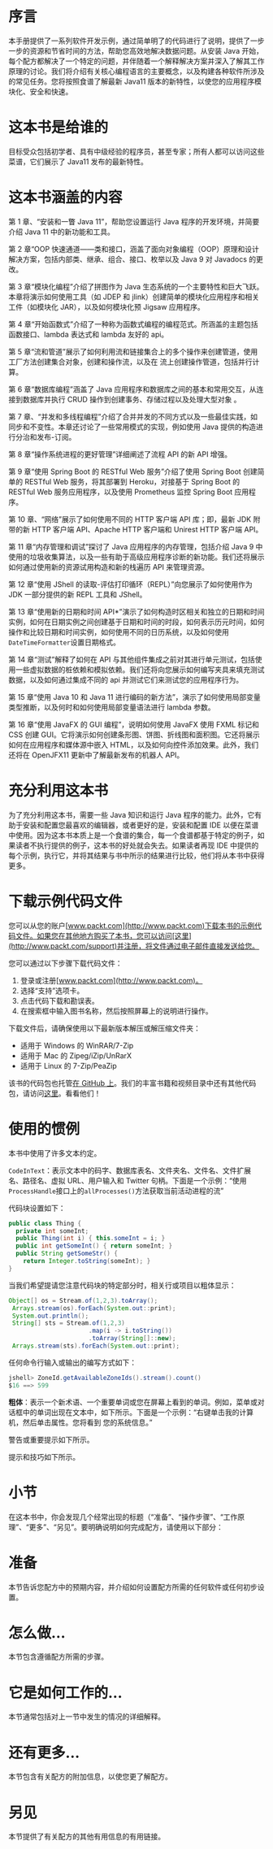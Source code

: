 # 序言

本手册提供了一系列软件开发示例，通过简单明了的代码进行了说明，提供了一步一步的资源和节省时间的方法，帮助您高效地解决数据问题。从安装 Java 开始，每个配方都解决了一个特定的问题，并伴随着一个解释解决方案并深入了解其工作原理的讨论。我们将介绍有关核心编程语言的主要概念，以及构建各种软件所涉及的常见任务。您将按照食谱了解最新 Java11 版本的新特性，以使您的应用程序模块化、安全和快速。

# 这本书是给谁的

目标受众包括初学者、具有中级经验的程序员，甚至专家；所有人都可以访问这些菜谱，它们展示了 Java11 发布的最新特性。

# 这本书涵盖的内容

第 1 章、“安装和一瞥 Java 11”，帮助您设置运行 Java 程序的开发环境，并简要介绍 Java 11 中的新功能和工具。

第 2 章“OOP 快速通道——类和接口，涵盖了面向对象编程（OOP）原理和设计解决方案，包括内部类、继承、组合、接口、枚举以及 Java 9 对 Javadocs 的更改。

第 3 章“模块化编程”介绍了拼图作为 Java 生态系统的一个主要特性和巨大飞跃。本章将演示如何使用工具（如 JDEP 和 jlink）创建简单的模块化应用程序和相关工件（如模块化 JAR），以及如何模块化预 Jigsaw 应用程序。

第 4 章“开始函数式”介绍了一种称为函数式编程的编程范式。所涵盖的主题包括函数接口、lambda 表达式和 lambda 友好的 api。

第 5 章“流和管道”展示了如何利用流和链接集合上的多个操作来创建管道，使用工厂方法创建集合对象，创建和操作流，以及在
流上创建操作管道，包括并行计算。

第 6 章“数据库编程”涵盖了 Java 应用程序和数据库之间的基本和常用交互，从连接到数据库并执行 CRUD 操作到创建事务、存储过程以及处理大型对象
。

第 7 章、“并发和多线程编程”介绍了合并并发的不同方式以及一些最佳实践，如同步和不变性。本章还讨论了一些常用模式的实现，例如使用 Java 提供的构造进行分治和发布-订阅。

第 8 章“操作系统进程的更好管理”详细阐述了流程 API 的新 API 增强。

第 9 章“使用 Spring Boot 的 RESTful Web 服务”介绍了使用 Spring Boot 创建简单的 RESTful Web 服务，将其部署到 Heroku，对接基于 Spring Boot 的 RESTful Web 服务应用程序，以及使用 Prometheus 监控 Spring Boot 应用程序。

第 10 章、“网络”展示了如何使用不同的 HTTP 客户端 API 库；即，最新 JDK 附带的新 HTTP 客户端 API、Apache HTTP 客户端和 Unirest HTTP 客户端 API。

第 11 章“内存管理和调试”探讨了 Java 应用程序的内存管理，包括介绍 Java 9 中使用的垃圾收集算法，以及一些有助于高级应用程序诊断的新功能。我们还将展示如何通过使用新的资源试用构造和新的栈遍历 API 来管理资源。

第 12 章“使用 JShell 的读取-评估打印循环（REPL）”向您展示了如何使用作为 JDK 一部分提供的新 REPL 工具和 JShell。

第 13 章“使用新的日期和时间 API*”演示了如何构造时区相关和独立的日期和时间实例，如何在日期实例之间创建基于日期和时间的时段，如何表示历元时间，如何操作和比较日期和时间实例，如何使用不同的日历系统，以及如何使用`DateTimeFormatter`设置日期格式。

第 14 章“测试”解释了如何在 API 与其他组件集成之前对其进行单元测试，包括使用一些虚拟数据的桩依赖和模拟依赖。我们还将向您展示如何编写夹具来填充测试数据，以及如何通过集成不同的 api 并测试它们来测试您的应用程序行为。

第 15 章“使用 Java 10 和 Java 11 进行编码的新方法”，演示了如何使用局部变量类型推断，以及何时和如何使用局部变量语法进行 lambda 参数。

第 16 章“使用 JavaFX 的 GUI 编程”，说明如何使用 JavaFX 使用 FXML 标记和 CSS 创建 GUI。它将演示如何创建条形图、饼图、折线图和面积图。它还将展示如何在应用程序和媒体源中嵌入 HTML，以及如何向控件添加效果。此外，我们还将在 OpenJFX11 更新中了解最新发布的机器人 API。

# 充分利用这本书

为了充分利用这本书，需要一些 Java 知识和运行 Java 程序的能力。此外，它有助于安装和配置您最喜欢的编辑器，或者更好的是，安装和配置 IDE 以便在菜谱中使用。因为这本书本质上是一个食谱的集合，每一个食谱都基于特定的例子，如果读者不执行提供的例子，这本书的好处就会失去。如果读者再现 IDE 中提供的每个示例，执行它，并将其结果与书中所示的结果进行比较，他们将从本书中获得更多。

# 下载示例代码文件

您可以从您的账户[www.packt.com](http://www.packt.com)下载本书的示例代码文件。如果您在其他地方购买了本书，您可以访问[这里](http://www.packt.com/support)并注册，将文件通过电子邮件直接发送给您。

您可以通过以下步骤下载代码文件：

1.  登录或注册[www.packt.com](http://www.packt.com)。
2.  选择“支持”选项卡。
3.  点击代码下载和勘误表。
4.  在搜索框中输入图书名称，然后按照屏幕上的说明进行操作。

下载文件后，请确保使用以下最新版本解压或解压缩文件夹：

*   适用于 Windows 的 WinRAR/7-Zip
*   适用于 Mac 的 Zipeg/iZip/UnRarX
*   适用于 Linux 的 7-Zip/PeaZip

该书的代码包也托管[在 GitHub 上](https://github.com/PacktPublishing/Java-11-Cookbook-Second-Edition)。我们的丰富书籍和视频目录中还有其他代码包，请访问[这里](https://github.com/PacktPublishing/)。看看他们！

# 使用的惯例

本书中使用了许多文本约定。

`CodeInText`：表示文本中的码字、数据库表名、文件夹名、文件名、文件扩展名、路径名、虚拟 URL、用户输入和 Twitter 句柄。下面是一个示例：“使用`ProcessHandle`接口上的`allProcesses()`方法获取当前活动进程的流”

代码块设置如下：

```java
public class Thing {
  private int someInt;
  public Thing(int i) { this.someInt = i; }
  public int getSomeInt() { return someInt; }
  public String getSomeStr() { 
    return Integer.toString(someInt); }
} 
```

当我们希望提请您注意代码块的特定部分时，相关行或项目以粗体显示：

```java
Object[] os = Stream.of(1,2,3).toArray();
 Arrays.stream(os).forEach(System.out::print);
 System.out.println();
 String[] sts = Stream.of(1,2,3)
                      .map(i -> i.toString())
                      .toArray(String[]::new);
 Arrays.stream(sts).forEach(System.out::print);
```

任何命令行输入或输出的编写方式如下：

```java
jshell> ZoneId.getAvailableZoneIds().stream().count()
$16 ==> 599
```

**粗体**：表示一个新术语、一个重要单词或您在屏幕上看到的单词。例如，菜单或对话框中的单词出现在文本中，如下所示。下面是一个示例：“右键单击我的计算机，然后单击属性。您将看到
您的系统信息。”

警告或重要提示如下所示。

提示和技巧如下所示。

# 小节

在这本书中，你会发现几个经常出现的标题（“准备”、“操作步骤”、“工作原理”、“更多”、“另见”。要明确说明如何完成配方，请使用以下部分：

# 准备

本节告诉您配方中的预期内容，并介绍如何设置配方所需的任何软件或任何初步设置。

# 怎么做…

本节包含遵循配方所需的步骤。

# 它是如何工作的…

本节通常包括对上一节中发生的情况的详细解释。

# 还有更多…

本节包含有关配方的附加信息，以使您更了解配方。

# 另见

本节提供了有关配方的其他有用信息的有用链接。